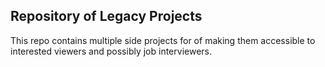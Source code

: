 ## Repository of Legacy Projects

This repo contains multiple side projects for of making them accessible to interested viewers and possibly job interviewers.
